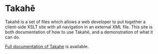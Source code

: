 # Takahē
Takahē is a set of files which allows a web developer to put together a client-side XSLT site with all navigation in an external XML file. This site is both documentation of how to use Takahē, and a demonstration of what it can do.

[Full documentation of Takahe](http://labs.realise.com/rossa/takahe/) is available.
